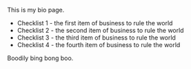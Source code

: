 This is my bio page.

- Checklist 1 - the first item of business to rule the world
- Checklist 2 - the second item of business to rule the world
- Checklist 3 - the third item of business to rule the world
- Checklist 4 - the fourth item of business to rule the world

Boodily bing bong boo.
